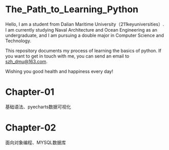 # The_Path_to_Learning_Python

Hello, I am a student from Dalian Maritime University（211keyuniversities）.
I am currently studying Naval Architecture and Ocean Engineering as an undergraduate, and I am pursuing a double major in Computer Science and Technology.

This repository documents my process of learning the basics of python.
If you want to get in touch with me, you can send an email to szh_dmu@163.com.

Wishing you good health and happiness every day!

# Chapter-01 
基础语法、pyecharts数据可视化
# Chapter-02 
面向对象编程、MYSQL数据库
